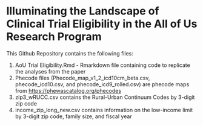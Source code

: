# Illuminating the Landscape of Clinical Trial Eligibility in the All of Us Research Program

This Github Repository contains the following files:

1. AoU Trial Eligibility.Rmd - Rmarkdown file containing code to replicate the analyses from the paper
2. Phecode files (Phecode_map_v1_2_icd10cm_beta.csv, phecode_icd10.csv, and phecode_icd9_rolled.csv) are phecode maps from https://phewascatalog.org/phecodes
3. zip3_wRUCC.csv contains the Rural-Urban Continuum Codes by 3-digit zip code
4. income_zip_long_new.csv contains information on the low-income limit by 3-digit zip code, family size, and fiscal year 
